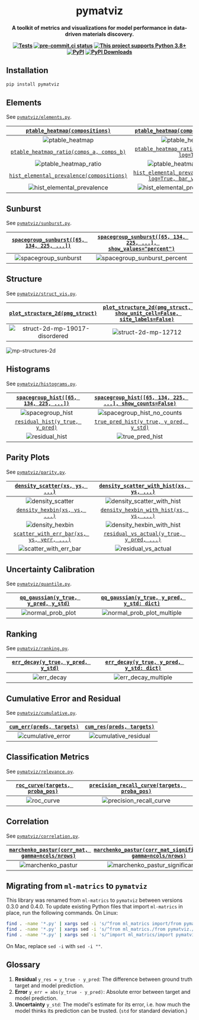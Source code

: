 <h1 align="center">pymatviz</h1>

<h4 align="center">

A toolkit of metrics and visualizations for model performance in data-driven materials discovery.

[![Tests](https://github.com/janosh/pymatviz/actions/workflows/test.yml/badge.svg)](https://github.com/janosh/pymatviz/actions/workflows/test.yml)
[![pre-commit.ci status](https://results.pre-commit.ci/badge/github/janosh/pymatviz/main.svg)](https://results.pre-commit.ci/latest/github/janosh/pymatviz/main)
[![This project supports Python 3.8+](https://img.shields.io/badge/Python-3.8+-blue.svg)](https://python.org/downloads)
[![PyPI](https://img.shields.io/pypi/v/pymatviz)](https://pypi.org/project/pymatviz)
[![PyPI Downloads](https://img.shields.io/pypi/dm/pymatviz)](https://pypistats.org/packages/pymatviz)

</h4>

## Installation

```sh
pip install pymatviz
```

## Elements

See [`pymatviz/elements.py`](pymatviz/elements.py).

|      [`ptable_heatmap(compositions)`](pymatviz/elements.py)       |                [`ptable_heatmap(compositions, log=True)`](pymatviz/elements.py)                 |
| :---------------------------------------------------------------: | :---------------------------------------------------------------------------------------------: |
|                         ![ptable_heatmap]                         |                                      ![ptable_heatmap_log]                                      |
| [`ptable_heatmap_ratio(comps_a, comps_b)`](pymatviz/elements.py)  |           [`ptable_heatmap_ratio(comps_b, comps_a, log=True)`](pymatviz/elements.py)            |
|                      ![ptable_heatmap_ratio]                      |                                 ![ptable_heatmap_ratio_inverse]                                 |
| [`hist_elemental_prevalence(compositions)`](pymatviz/elements.py) | [`hist_elemental_prevalence(compositions, log=True, bar_values='count')`](pymatviz/elements.py) |
|                   ![hist_elemental_prevalence]                    |                             ![hist_elemental_prevalence_log_count]                              |

## Sunburst

See [`pymatviz/sunburst.py`](pymatviz/sunburst.py).

| [`spacegroup_sunburst([65, 134, 225, ...])`](pymatviz/sunburst.py) | [`spacegroup_sunburst([65, 134, 225, ...], show_values="percent")`](pymatviz/sunburst.py) |
| :----------------------------------------------------------------: | :---------------------------------------------------------------------------------------: |
|                       ![spacegroup_sunburst]                       |                              ![spacegroup_sunburst_percent]                               |

## Structure

See [`pymatviz/struct_vis.py`](pymatviz/struct_vis.py).

| [`plot_structure_2d(pmg_struct)`](pymatviz/struct_vis.py) | [`plot_structure_2d(pmg_struct, show_unit_cell=False, site_labels=False)`](pymatviz/struct_vis.py) |
| :-------------------------------------------------------: | :------------------------------------------------------------------------------------------------: |
|             ![struct-2d-mp-19017-disordered]              |                                       ![struct-2d-mp-12712]                                        |

![mp-structures-2d]

## Histograms

See [`pymatviz/histograms.py`](pymatviz/histograms.py).

| [`spacegroup_hist([65, 134, 225, ...])`](pymatviz/histograms.py) | [`spacegroup_hist([65, 134, 225, ...], show_counts=False)`](pymatviz/histograms.py) |
| :--------------------------------------------------------------: | :---------------------------------------------------------------------------------: |
|                        ![spacegroup_hist]                        |                            ![spacegroup_hist_no_counts]                             |
|    [`residual_hist(y_true, y_pred)`](pymatviz/histograms.py)     |          [`true_pred_hist(y_true, y_pred, y_std)`](pymatviz/histograms.py)          |
|                         ![residual_hist]                         |                                  ![true_pred_hist]                                  |

## Parity Plots

See [`pymatviz/parity.py`](pymatviz/parity.py).

|      [`density_scatter(xs, ys, ...)`](pymatviz/parity.py)       | [`density_scatter_with_hist(xs, ys, ...)`](pymatviz/parity.py)  |
| :-------------------------------------------------------------: | :-------------------------------------------------------------: |
|                       ![density_scatter]                        |                  ![density_scatter_with_hist]                   |
|       [`density_hexbin(xs, ys, ...)`](pymatviz/parity.py)       |  [`density_hexbin_with_hist(xs, ys, ...)`](pymatviz/parity.py)  |
|                        ![density_hexbin]                        |                   ![density_hexbin_with_hist]                   |
| [`scatter_with_err_bar(xs, ys, yerr, ...)`](pymatviz/parity.py) | [`residual_vs_actual(y_true, y_pred, ...)`](pymatviz/parity.py) |
|                     ![scatter_with_err_bar]                     |                      ![residual_vs_actual]                      |

## Uncertainty Calibration

See [`pymatviz/quantile.py`](pymatviz/quantile.py).

| [`qq_gaussian(y_true, y_pred, y_std)`](pymatviz/quantile.py) | [`qq_gaussian(y_true, y_pred, y_std: dict)`](pymatviz/quantile.py) |
| :----------------------------------------------------------: | :----------------------------------------------------------------: |
|                     ![normal_prob_plot]                      |                    ![normal_prob_plot_multiple]                    |

## Ranking

See [`pymatviz/ranking.py`](pymatviz/ranking.py).

| [`err_decay(y_true, y_pred, y_std)`](pymatviz/ranking.py) | [`err_decay(y_true, y_pred, y_std: dict)`](pymatviz/ranking.py) |
| :-------------------------------------------------------: | :-------------------------------------------------------------: |
|                       ![err_decay]                        |                      ![err_decay_multiple]                      |

## Cumulative Error and Residual

See [`pymatviz/cumulative.py`](pymatviz/cumulative.py).

| [`cum_err(preds, targets)`](pymatviz/cumulative.py) | [`cum_res(preds, targets)`](pymatviz/cumulative.py) |
| :-------------------------------------------------: | :-------------------------------------------------: |
|                 ![cumulative_error]                 |               ![cumulative_residual]                |

## Classification Metrics

See [`pymatviz/relevance.py`](pymatviz/relevance.py).

| [`roc_curve(targets, proba_pos)`](pymatviz/relevance.py) | [`precision_recall_curve(targets, proba_pos)`](pymatviz/relevance.py) |
| :------------------------------------------------------: | :-------------------------------------------------------------------: |
|                       ![roc_curve]                       |                       ![precision_recall_curve]                       |

## Correlation

See [`pymatviz/correlation.py`](pymatviz/correlation.py).

| [`marchenko_pastur(corr_mat, gamma=ncols/nrows)`](pymatviz/correlation.py) | [`marchenko_pastur(corr_mat_significant_eval, gamma=ncols/nrows)`](pymatviz/correlation.py) |
| :------------------------------------------------------------------------: | :-----------------------------------------------------------------------------------------: |
|                            ![marchenko_pastur]                             |                            ![marchenko_pastur_significant_eval]                             |

## Migrating from `ml-matrics` to `pymatviz`

This library was renamed from `ml-matrics` to `pymatviz` between versions 0.3.0 and 0.4.0. To update existing Python files that import `ml-matrics` in place, run the following commands. On Linux:

```sh
find . -name '*.py' | xargs sed -i 's/^from ml_matrics import/from pymatviz import/g'
find . -name '*.py' | xargs sed -i 's/^from ml_matrics./from pymatviz./g'
find . -name '*.py' | xargs sed -i 's/^import ml_matrics/import pymatviz/g'
```

On Mac, replace `sed -i` with `sed -i ""`.

## Glossary

1. **Residual** `y_res = y_true - y_pred`: The difference between ground truth target and model prediction.
2. **Error** `y_err = abs(y_true - y_pred)`: Absolute error between target and model prediction.
3. **Uncertainty** `y_std`: The model's estimate for its error, i.e. how much the model thinks its prediction can be trusted. (`std` for standard deviation.)

[cumulative_error]: https://raw.githubusercontent.com/janosh/pymatviz/main/assets/cumulative_error.svg
[cumulative_residual]: https://raw.githubusercontent.com/janosh/pymatviz/main/assets/cumulative_residual.svg
[density_hexbin_with_hist]: https://raw.githubusercontent.com/janosh/pymatviz/main/assets/density_hexbin_with_hist.svg
[density_hexbin]: https://raw.githubusercontent.com/janosh/pymatviz/main/assets/density_hexbin.svg
[density_scatter_with_hist]: https://raw.githubusercontent.com/janosh/pymatviz/main/assets/density_scatter_with_hist.svg
[density_scatter]: https://raw.githubusercontent.com/janosh/pymatviz/main/assets/density_scatter.svg
[err_decay_multiple]: https://raw.githubusercontent.com/janosh/pymatviz/main/assets/err_decay_multiple.svg
[err_decay]: https://raw.githubusercontent.com/janosh/pymatviz/main/assets/err_decay.svg
[hist_elemental_prevalence_log_count]: https://raw.githubusercontent.com/janosh/pymatviz/main/assets/hist_elemental_prevalence_log_count.svg
[hist_elemental_prevalence]: https://raw.githubusercontent.com/janosh/pymatviz/main/assets/hist_elemental_prevalence.svg
[marchenko_pastur_significant_eval]: https://raw.githubusercontent.com/janosh/pymatviz/main/assets/marchenko_pastur_significant_eval.svg
[marchenko_pastur]: https://raw.githubusercontent.com/janosh/pymatviz/main/assets/marchenko_pastur.svg
[mp-structures-2d]: https://raw.githubusercontent.com/janosh/pymatviz/main/assets/mp-structures-2d.svg
[normal_prob_plot_multiple]: https://raw.githubusercontent.com/janosh/pymatviz/main/assets/normal_prob_plot_multiple.svg
[normal_prob_plot]: https://raw.githubusercontent.com/janosh/pymatviz/main/assets/normal_prob_plot.svg
[precision_recall_curve]: https://raw.githubusercontent.com/janosh/pymatviz/main/assets/precision_recall_curve.svg
[ptable_heatmap_log]: https://raw.githubusercontent.com/janosh/pymatviz/main/assets/ptable_heatmap_log.svg
[ptable_heatmap_ratio_inverse]: https://raw.githubusercontent.com/janosh/pymatviz/main/assets/ptable_heatmap_ratio_inverse.svg
[ptable_heatmap_ratio]: https://raw.githubusercontent.com/janosh/pymatviz/main/assets/ptable_heatmap_ratio.svg
[ptable_heatmap]: https://raw.githubusercontent.com/janosh/pymatviz/main/assets/ptable_heatmap.svg
[residual_hist]: https://raw.githubusercontent.com/janosh/pymatviz/main/assets/residual_hist.svg
[residual_vs_actual]: https://raw.githubusercontent.com/janosh/pymatviz/main/assets/residual_vs_actual.svg
[roc_curve]: https://raw.githubusercontent.com/janosh/pymatviz/main/assets/roc_curve.svg
[scatter_with_err_bar]: https://raw.githubusercontent.com/janosh/pymatviz/main/assets/scatter_with_err_bar.svg
[spacegroup_hist_no_counts]: https://raw.githubusercontent.com/janosh/pymatviz/main/assets/spacegroup_hist_no_counts.svg
[spacegroup_hist]: https://raw.githubusercontent.com/janosh/pymatviz/main/assets/spacegroup_hist.svg
[spacegroup_sunburst_percent]: https://raw.githubusercontent.com/janosh/pymatviz/main/assets/spacegroup_sunburst_percent.svg
[spacegroup_sunburst]: https://raw.githubusercontent.com/janosh/pymatviz/main/assets/spacegroup_sunburst.svg
[struct-2d-mp-12712]: https://raw.githubusercontent.com/janosh/pymatviz/main/assets/struct-2d-mp-12712.svg
[struct-2d-mp-19017-disordered]: https://raw.githubusercontent.com/janosh/pymatviz/main/assets/struct-2d-mp-19017-disordered.svg
[true_pred_hist]: https://raw.githubusercontent.com/janosh/pymatviz/main/assets/true_pred_hist.svg
